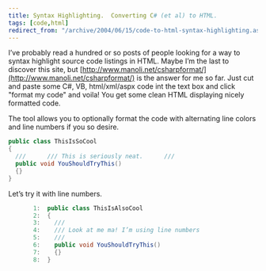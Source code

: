 ```yaml
---
title: Syntax Highlighting.  Converting C# (et al) to HTML.
tags: [code,html]
redirect_from: "/archive/2004/06/15/code-to-html-syntax-highlighting.aspx/"
---
```


I’ve probably read a hundred or so posts of people looking for a way to
syntax highlight source code listings in HTML. Maybe I’m the last to
discover this site, but
[http://www.manoli.net/csharpformat/](http://www.manoli.net/csharpformat/)
is the answer for me so far. Just cut and paste some C#, VB,
html/xml/aspx code int the text box and click "format my code" and
voila! You get some clean HTML displaying nicely formatted code.

The tool allows you to optionally format the code with alternating line
colors and line numbers if you so desire.

```csharp
public class ThisIsSoCool
{
  ///      /// This is seriously neat.      ///      
  public void YouShouldTryThis()
  {}
}
```

Let’s try it with line numbers.

```csharp
       1:  public class ThisIsAlsoCool
       2:  {
       3:    /// 
       4:    /// Look at me ma! I’m using line numbers
       5:    /// 
       6:    public void YouShouldTryThis()
       7:    {}
       8:  }
```
